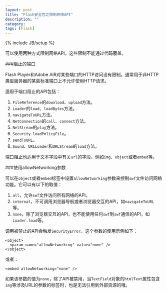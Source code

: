 ```yaml
---
layout: post
title: "Flash安全性之限制网络API"
description: ""
category: 
tags: [Flash]
---
```

{% include JB/setup %}

可以使用两种方式限制网络API。这些限制不能通过代码覆盖。

###阻止的端口

Flash Player和Adobe AIR对某些端口的HTTP访问设有限制。通常用于非HTTP类型服务器的某些标准端口上不允许使用HTTP请求。

适用于端口阻止的API包括：

1. `FileReference`的`download`、`upload`方法。
2. `Loader`的`load`、`loadBytes`方法。
3. `navigateToURL`方法。
4. `NetConnection`的`call`、`connect`方法。
5. `NetStream`的`play`方法。
6. `Security.loadPolicyFile`。
7. `sendToURL`。
8. `Sound`、`URLLoader`和`URLStream`的`load`方法。

端口阻止也适用于文本字段中有关`url`的字段，例如`img`、`object`或者`embed`等。

###使用allowNetworking参数

可以在`object`或者`embed`标签中设置`allowNetworking`参数来控制`swf`文件访问网络功能。它可以有以下的取值：

1. `all`，允许`swf`文件访问所有网络的API。
2. `internal`，不可调用浏览器导航或者浏览器交互的API，如`navigateToURL`等。
3. `none`，除了浏览器交互的API，也不能使用任何`swf`到`swf`通信的API，如`Loader.load`等。

调用被禁止的API会触发`SecurityError`。这个参数的使用示例如下：

    <object>
      <param name="allowNetworking" value="none" />
    </object>

或者：

    <embed allowNetworking="none" />

如果该参数的值为`none`，除了API被禁用，当`TextField`对象的`htmlText`属性包含`img`等涉及URL的参数的标签时，也是无法引用到外部资源的哦。
